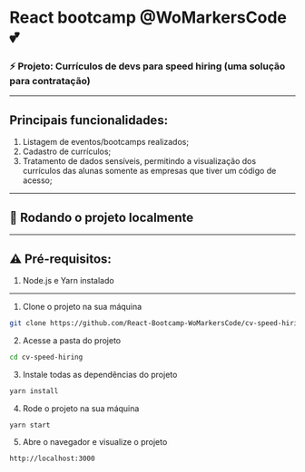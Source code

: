 
# React bootcamp @WoMarkersCode 💕
### ⚡️ Projeto: Currículos de devs para speed hiring (uma solução para contratação)

****

## Principais funcionalidades:

1. Listagem de eventos/bootcamps realizados;
2. Cadastro de currículos;
3. Tratamento de dados sensíveis, permitindo a visualização dos currículos das alunas somente as empresas que tiver um código de acesso;

****

## 🚀 Rodando o projeto localmente

****

## ⚠️ Pré-requisitos:

1. Node.js e Yarn instalado

****

1. Clone o projeto na sua máquina

```sh
git clone https://github.com/React-Bootcamp-WoMarkersCode/cv-speed-hiring.git
```

2. Acesse a pasta do projeto

```sh
cd cv-speed-hiring
```

3. Instale todas as dependências do projeto

```sh
yarn install
```

4. Rode o projeto na sua máquina

```sh
yarn start
```

5. Abre o navegador e visualize o projeto

```sh
http://localhost:3000
```

